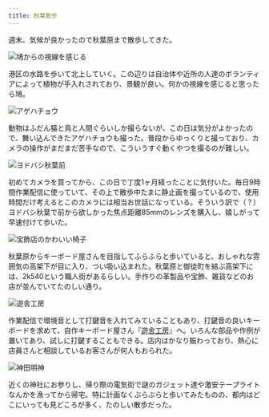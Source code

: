 ```yaml
---
title: 秋葉散歩
---
```

週末、気候が良かったので秋葉原まで散歩してきた。

![](https://lh3.googleusercontent.com/piYC7QKxDqlxAfFxOed2aJN5xc9HpI2-98GVr0CiK05dmW-gQg4lF0SXqCR9t1Pk5Km1Qv32D83T8oeN9NN_MFolFwmZ6ZRIWvzzz8UijBNs_r3ADpVJA6tZwyKj2CySjpJOjzCcp8QtldLbMNL1XHkBIisIrLSYRIaqSaE9wJXHK9GXytVqYQ7yaYr9WQ "鳩からの視線を感じる")

港区の水路を歩いて北上していく。この辺りは自治体や近所の人達のボランティアによって植物が手入れされており、景観が良い。何かの視線を感じると思ったら鳩。

![](https://lh4.googleusercontent.com/U4RoZK1pRovDjB6frUAGKz62s6owvIbm17tTXDZz7R-rqJNNBwkLG-hWK5rLP_3tSCJViBSCfmTntLbD9UVfemMtIYat55Bya6o-3tKZxd13KPaTE4NIIczDEYwau36h3OfYiWuVM25zPP6Vt4HdbXO5_0EC6GhP3Bdo_yekyDsxFxfKUOpKYo0BUHqCDA "アゲハチョウ")

動物はふだん猫と鳥と人間ぐらいしか撮らないが、この日は気分がよかったので、舞い込んできたアゲハチョウも撮った。普段からゆっくりと撮っており、カメラの操作がまだまだ苦手なので、こういうすぐ動くやつを撮るのが難しい。

![](https://lh4.googleusercontent.com/_WYHQKDiJnXjjLogGM46g4FXxpeYi-3sRFkJbwpcE5ZGzMGEoprTrZdQUIChxkIidi0NKY4PmuGvKkJqHqDPlwS5POy4R68qYNixvWUO8rf9k_EgMMITwWZT-z6GLIW65SY5N7OdGGgZAp7NV1rH3QReQ62DWGm-linsNrAAcDnHZjjgf0C3Mpz8L3W_fQ "ヨドバシ秋葉前")

初めてカメラを買ってから、この日で丁度1ヶ月経ったことに気付いた。毎日9時間作業配信に使っていて、その上で散歩中たまに静止画を撮っているので、使用時間だけ考えるとこのカメラには相当お世話になっている。そういう訳で（？）ヨドバシ秋葉で前から欲しかった焦点距離85mmのレンズを購入し、嬉しがって早速付けて歩いた。

![](https://lh3.googleusercontent.com/br7nBVRcsC0zlv4K_OuJn4ctAFZdGlZrLaefQdBskBs9sMQ9DUdu4mqEUljSBXQO2HITjWnbsdeUE4MVKKq2Tm9Q_Wc9M3diTdZ8Ut8-GijhkjTg9kl_VoBpzbk9AcyZd-SQvxB4aAKZ_VLftLusbPc27TDsvqq9rNE2sLii3LR1Gjz2vy7AvdaER_d-iQ "宝飾店のかわいい椅子")

秋葉原からキーボード屋さんを目指してふらふらと歩いていると、おしゃれな雰囲気の高架下が目に入り、つい吸い込まれた。秋葉原と御徒町を結ぶ高架下には、2k540という職人街があるらしい。手作りの革製品や宝飾、雑貨などのお店が並んでいてたのしい通り。

![](https://lh4.googleusercontent.com/c0zpngeCJ7dRJTUazjXtVoTG9E1zupTqLvXhG1uXmOTs3h0o0adpEqhXMK2TYHDsZEDHhZIEchsBKSGfRGmYl1SNqUbnZMIP9Sb1xQMsDMyZuz6f2sMFGl2Nxgm703LYb46NTJ_gdP0bcpM42p4k_3JjHerZkLk6dxPmaYhyxAazLZ5cI7KUmuSy98CMTA "遊舎工房")

作業配信で環境音として打鍵音を入れてみていることもあり、打鍵音の良いキーボードを求めて、自作キーボード屋さん『[遊舎工房](https://yushakobo.jp/)』へ。いろんな部品や作例が置いてあり、試しに打鍵することもできる。店内はかなり賑わっており、熱心に店員さんと相談しているお客さんが何人もおられた。

![](https://lh4.googleusercontent.com/guXGRMoTj7uNMTIbyNLYg73nZmWHTx0LHCKDA1PixTaLtqRU6WwtPlsA6VctWckr_t-6T9ygeRoxy9OC8n_4xpLuA-UNt3fWZEUqROl2VJpWOk08IcpQ6o-oAVGQvMmnon1esMtGRqI1aQBYHF1D6UOrWxy_saUSrttcgghsgY5SpgecEzYadwosF_vfPw "神田明神")

近くの神社にお参りし、帰り際の電気街で謎のガジェット達や激安テープライトなんかを漁ってから帰宅。特に計画なくぶらぶらと歩いてみたものの、都内はどこにいっても見どころが多く、たのしい散歩だった。
